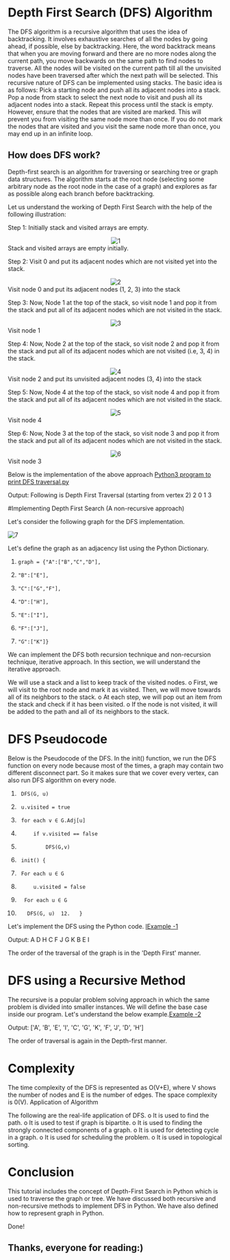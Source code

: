 # Depth First Search (DFS) Algorithm

The DFS algorithm is a recursive algorithm that uses the idea of backtracking. It involves exhaustive searches of all the nodes by going ahead, if possible, else by backtracking.
Here, the word backtrack means that when you are moving forward and there are no more nodes along the current path, you move backwards on the same path to find nodes to traverse. All the nodes will be visited on the current path till all the unvisited nodes have been traversed after which the next path will be selected.
This recursive nature of DFS can be implemented using stacks. The basic idea is as follows:
Pick a starting node and push all its adjacent nodes into a stack.
Pop a node from stack to select the next node to visit and push all its adjacent nodes into a stack.
Repeat this process until the stack is empty. However, ensure that the nodes that are visited are marked. This will prevent you from visiting the same node more than once. If you do not mark the nodes that are visited and you visit the same node more than once, you may end up in an infinite loop.

<h2>How does DFS work?</h2>
Depth-first search is an algorithm for traversing or searching tree or graph data structures. The algorithm starts at the root node (selecting some arbitrary node as the root node in the case of a graph) and explores as far as possible along each branch before backtracking.

Let us understand the working of Depth First Search with the help of the following illustration:

Step 1: Initially stack and visited arrays are empty.
<center><img src="https://s9.gifyu.com/images/SaNaN.png" alt="1" border="0"></center>
Stack and visited arrays are empty initially.

Step 2: Visit 0 and put its adjacent nodes which are not visited yet into the stack.
<center><img src="https://s9.gifyu.com/images/SaNaK.png" alt="2" border="0"></center>
Visit node 0 and put its adjacent nodes (1, 2, 3) into the stack

Step 3: Now, Node 1 at the top of the stack, so visit node 1 and pop it from the stack and put all of its adjacent nodes which are not visited in the stack.
<center><img src="https://s12.gifyu.com/images/SaNap.png" alt="3" border="0"></center>
Visit node 1

Step 4: Now, Node 2 at the top of the stack, so visit node 2 and pop it from the stack and put all of its adjacent nodes which are not visited (i.e, 3, 4) in the stack.
<center><img src="https://s12.gifyu.com/images/SaNax.png" alt="4" border="0"></center>
Visit node 2 and put its unvisited adjacent nodes (3, 4) into the stack

Step 5: Now, Node 4 at the top of the stack, so visit node 4 and pop it from the stack and put all of its adjacent nodes which are not visited in the stack.
<center><img src="https://s12.gifyu.com/images/SaNas.png" alt="5" border="0"></center>
Visit node 4

Step 6: Now, Node 3 at the top of the stack, so visit node 3 and pop it from the stack and put all of its adjacent nodes which are not visited in the stack.
<center><img src="https://s12.gifyu.com/images/SaNaH.png" alt="6" border="0"></center>
Visit node 3

Below is the implementation of the above approach <a href="https://github.com/Jubayerahmed24/DFS-Algorithm/blob/main/Python3%20program%20to%20print%20DFS%20traversal.py">Python3 program to print DFS traversal.py</a>

Output:
Following is Depth First Traversal (starting from vertex 2) 
  2 0 1 3 

#Implementing Depth First Search (A non-recursive approach)

Let's consider the following graph for the DFS implementation.

<img src="https://s12.gifyu.com/images/SaNaL.png" alt="7" border="0">

Let's define the graph as an adjacency list using the Python Dictionary.

1.	   graph = {"A":["B","C","D"],  
2.	   "B":["E"],  
3.	   "C":["G","F"],  
4.	   "D":["H"],  
5.	   "E":["I"],  
6.	   "F":["J"],  
7.	   "G":["K"]}  

We can implement the DFS both recursion technique and non-recursion technique, iterative approach.
In this section, we will understand the iterative approach.

We will use a stack and a list to keep track of the visited nodes.
o	First, we will visit to the root node and mark it as visited. Then, we will move towards all of its neighbors to the stack.
o	At each step, we will pop out an item from the stack and check if it has been visited.
o	If the node is not visited, it will be added to the path and all of its neighbors to the stack.

# DFS Pseudocode
Below is the Pseudocode of the DFS. In the init() function, we run the DFS function on every node because most of the times, a graph may contain two different disconnect part. So it makes sure that we cover every vertex, can also run DFS algorithm on every node.

1.	    DFS(G, u)  
2.	    u.visited = true  
3.	    for each v ∈ G.Adj[u]  
4.	        if v.visited == false  
5.	            DFS(G,v)        
6.	    init() {  
7.	    For each u ∈ G  
8.	        u.visited = false  
9.	     For each u ∈ G  
10.	       DFS(G, u)  12.	}  

Let's implement the DFS using the Python code. <a href="https://github.com/Jubayerahmed24/DFS-Algorithm/blob/main/Example%201.py">lExample -1</a>

Output:
A D H C F J G K B E I

The order of the traversal of the graph is in the 'Depth First' manner.

# DFS using a Recursive Method

The recursive is a popular problem solving approach in which the same problem is divided into smaller instances. We will define the base case inside our program. Let's understand the below example.<a href="https://github.com/Jubayerahmed24/DFS-Algorithm/blob/main/Example%202.py">Example -2</a>

Output:
['A', 'B', 'E', 'I', 'C', 'G', 'K', 'F', 'J', 'D', 'H']

The order of traversal is again in the Depth-first manner.

# Complexity

The time complexity of the DFS is represented as O(V+E), where V shows the number of nodes and E is the number of edges. The space complexity is 0(V).
Application of Algorithm

The following are the real-life application of DFS.
o	It is used to find the path.
o	It is used to test if graph is bipartite.
o	It is used to finding the strongly connected components of a graph.
o	It is used for detecting cycle in a graph.
o	It is used for scheduling the problem.
o	It is used in topological sorting.

# Conclusion

This tutorial includes the concept of Depth-First Search in Python which is used to traverse the graph or tree. We have discussed both recursive and non-recursive methods to implement DFS in Python. We have also defined how to represent graph in Python.




Done!

<h2>Thanks, everyone for reading:)

